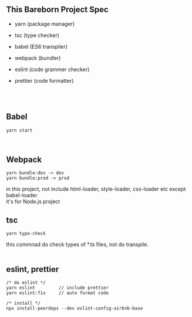 
## This Bareborn Project Spec

- yarn (package manager)

- tsc (type checker)

- babel (ES6 transpiler)

- webpack (bundler)

- eslint (code grammer checker)

- prettier (code formatter)

<br/><br/>

## Babel
```
yarn start
```

<br/>


## Webpack 

```
yarn bundle:dev -> dev 
yarn bundle:prod -> prod
```

in this project, not include html-loader, style-loader, css-loader etc except babel-loader <br/>
it's for Node.js project
<br/>

## tsc

```
yarn type-check
```

this commnad do check types of *.ts files, not do transpile.<br/>
<br/>

## eslint, prettier

```
/* do eslint */
yarn eslint         // include prettier
yarn eslint:fix     // auto format code

/* install */
npx install-peerdeps --dev eslint-config-airbnb-base
```